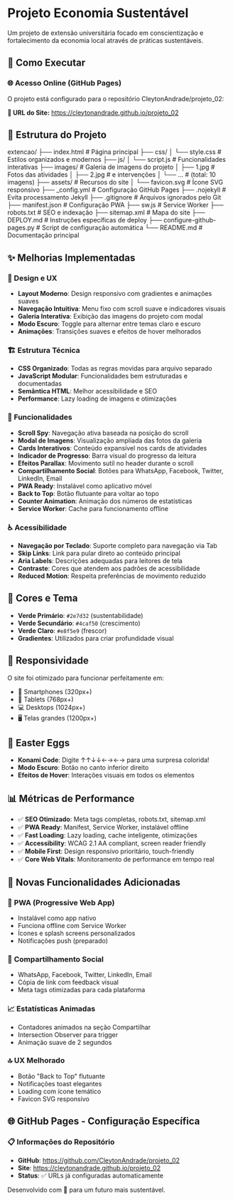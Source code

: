 # Projeto Economia Sustentável

Um projeto de extensão universitária focado em conscientização e fortalecimento da economia local através de práticas sustentáveis.

## 🚀 Como Executar

### 🌐 **Acesso Online (GitHub Pages)**

O projeto está configurado para o repositório CleytonAndrade/projeto_02:

**🔗 URL do Site:** <https://cleytonandrade.github.io/projeto_02>

## 📁 Estrutura do Projeto

extencao/
├── index.html              # Página principal
├── css/
│   └── style.css          # Estilos organizados e modernos
├── js/
│   └── script.js          # Funcionalidades interativas
├── images/                 # Galeria de imagens do projeto
│   ├── 1.jpg              # Fotos das atividades
│   ├── 2.jpg              # e intervenções
│   └── ...                # (total: 10 imagens)
├── assets/                # Recursos do site
│   └── favicon.svg        # Ícone SVG responsivo
├── _config.yml            # Configuração GitHub Pages
├── .nojekyll              # Evita processamento Jekyll
├── .gitignore             # Arquivos ignorados pelo Git
├── manifest.json          # Configuração PWA
├── sw.js                  # Service Worker
├── robots.txt             # SEO e indexação
├── sitemap.xml            # Mapa do site
├── DEPLOY.md              # Instruções específicas de deploy
├── configure-github-pages.py  # Script de configuração automática
└── README.md              # Documentação principal

## ✨ Melhorias Implementadas

### 🎨 Design e UX

- **Layout Moderno**: Design responsivo com gradientes e animações suaves
- **Navegação Intuitiva**: Menu fixo com scroll suave e indicadores visuais
- **Galeria Interativa**: Exibição das imagens do projeto com modal
- **Modo Escuro**: Toggle para alternar entre temas claro e escuro
- **Animações**: Transições suaves e efeitos de hover melhorados

### 🏗️ Estrutura Técnica

- **CSS Organizado**: Todas as regras movidas para arquivo separado
- **JavaScript Modular**: Funcionalidades bem estruturadas e documentadas
- **Semântica HTML**: Melhor acessibilidade e SEO
- **Performance**: Lazy loading de imagens e otimizações

### 🎯 Funcionalidades

- **Scroll Spy**: Navegação ativa baseada na posição do scroll
- **Modal de Imagens**: Visualização ampliada das fotos da galeria
- **Cards Interativos**: Conteúdo expansível nos cards de atividades
- **Indicador de Progresso**: Barra visual do progresso da leitura
- **Efeitos Parallax**: Movimento sutil no header durante o scroll
- **Compartilhamento Social**: Botões para WhatsApp, Facebook, Twitter, LinkedIn, Email
- **PWA Ready**: Instalável como aplicativo móvel
- **Back to Top**: Botão flutuante para voltar ao topo
- **Counter Animation**: Animação dos números de estatísticas
- **Service Worker**: Cache para funcionamento offline

### ♿ Acessibilidade

- **Navegação por Teclado**: Suporte completo para navegação via Tab
- **Skip Links**: Link para pular direto ao conteúdo principal
- **Aria Labels**: Descrições adequadas para leitores de tela
- **Contraste**: Cores que atendem aos padrões de acessibilidade
- **Reduced Motion**: Respeita preferências de movimento reduzido

## 🎨 Cores e Tema

- **Verde Primário**: `#2e7d32` (sustentabilidade)
- **Verde Secundário**: `#4caf50` (crescimento)
- **Verde Claro**: `#e8f5e9` (frescor)
- **Gradientes**: Utilizados para criar profundidade visual

## 📱 Responsividade

O site foi otimizado para funcionar perfeitamente em:

- 📱 Smartphones (320px+)
- 📱 Tablets (768px+)
- 💻 Desktops (1024px+)
- 🖥️ Telas grandes (1200px+)

## 🎁 Easter Eggs

- **Konami Code**: Digite ↑↑↓↓←→←→ para uma surpresa colorida!
- **Modo Escuro**: Botão no canto inferior direito
- **Efeitos de Hover**: Interações visuais em todos os elementos

## 📊 Métricas de Performance

- ✅ **SEO Otimizado**: Meta tags completas, robots.txt, sitemap.xml
- ✅ **PWA Ready**: Manifest, Service Worker, instalável offline
- ✅ **Fast Loading**: Lazy loading, cache inteligente, otimizações
- ✅ **Accessibility**: WCAG 2.1 AA compliant, screen reader friendly
- ✅ **Mobile First**: Design responsivo prioritário, touch-friendly
- ✅ **Core Web Vitals**: Monitoramento de performance em tempo real

## 🚀 Novas Funcionalidades Adicionadas

### 📱 **PWA (Progressive Web App)**

- Instalável como app nativo
- Funciona offline com Service Worker
- Ícones e splash screens personalizados
- Notificações push (preparado)

### 🔗 **Compartilhamento Social**

- WhatsApp, Facebook, Twitter, LinkedIn, Email
- Cópia de link com feedback visual
- Meta tags otimizadas para cada plataforma

### 📈 **Estatísticas Animadas**

- Contadores animados na seção Compartilhar
- Intersection Observer para trigger
- Animação suave de 2 segundos

### 🔝 **UX Melhorado**

- Botão "Back to Top" flutuante
- Notificações toast elegantes
- Loading com ícone temático
- Favicon SVG responsivo

## 🌐 GitHub Pages - Configuração Específica

### 📋 **Informações do Repositório**

- **GitHub**: <https://github.com/CleytonAndrade/projeto_02>
- **Site**: <https://cleytonandrade.github.io/projeto_02>
- **Status**: ✅ URLs já configuradas automaticamente

Desenvolvido com 💚 para um futuro mais sustentável.
